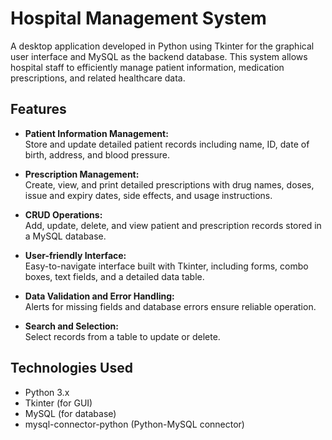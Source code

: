 # Hospital Management System

A desktop application developed in Python using Tkinter for the graphical user interface and MySQL as the backend database. This system allows hospital staff to efficiently manage patient information, medication prescriptions, and related healthcare data.

## Features

- **Patient Information Management:**  
  Store and update detailed patient records including name, ID, date of birth, address, and blood pressure.

- **Prescription Management:**  
  Create, view, and print detailed prescriptions with drug names, doses, issue and expiry dates, side effects, and usage instructions.

- **CRUD Operations:**  
  Add, update, delete, and view patient and prescription records stored in a MySQL database.

- **User-friendly Interface:**  
  Easy-to-navigate interface built with Tkinter, including forms, combo boxes, text fields, and a detailed data table.

- **Data Validation and Error Handling:**  
  Alerts for missing fields and database errors ensure reliable operation.

- **Search and Selection:**  
  Select records from a table to update or delete.

## Technologies Used

- Python 3.x  
- Tkinter (for GUI)  
- MySQL (for database)  
- mysql-connector-python (Python-MySQL connector)
